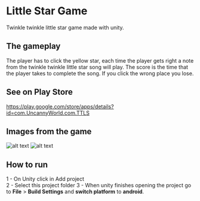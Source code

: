 # Little Star Game
Twinkle twinkle little star game made with unity.

## The gameplay
The player has to click the yellow star, each time the player gets right a note from the twinkle twinkle little star song will play.
The score is the time that the player takes to complete the song.
If you click the wrong place you lose.

## See on Play Store 
https://play.google.com/store/apps/details?id=com.UncannyWorld.com.TTLS

## Images from the game
![alt text](https://user-images.githubusercontent.com/81381507/112656338-119cdf80-8e30-11eb-9990-0079ada02c0b.png)
![alt text](https://user-images.githubusercontent.com/81381507/112656399-20839200-8e30-11eb-8637-c70110d5a9ef.png)

## How to run
1 - On Unity click in Add project <br />
2 - Select this project folder
3 - When unity finishes opening the project go to **File** > **Build Settings** and **switch platform** to **android**. 
